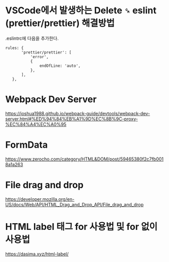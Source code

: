 # VSCode에서 발생하는 Delete `␍` eslint (prettier/prettier) 해결방법

.eslintrc에 다음을 추가한다.

```
rules: {
       'prettier/prettier': [
           'error',
           {
               endOfLine: 'auto',
           },
       ],
   },
```

# Webpack Dev Server

https://joshua1988.github.io/webpack-guide/devtools/webpack-dev-server.html#%ED%94%84%EB%A1%9D%EC%8B%9C-proxy-%EC%84%A4%EC%A0%95

# FormData

https://www.zerocho.com/category/HTML&DOM/post/59465380f2c7fb0018a1a263

# File drag and drop

https://developer.mozilla.org/en-US/docs/Web/API/HTML_Drag_and_Drop_API/File_drag_and_drop

# HTML label 태그 for 사용법 및 for 없이 사용법

https://dasima.xyz/html-label/
